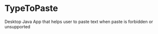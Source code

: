 TypeToPaste
===========

Desktop Java App that helps user to paste text when paste is forbidden or unsupported
